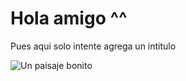 # Hola amigo ^^

Pues aqui solo intente agrega un intitulo

![Un paisaje bonito](https://i.pinimg.com/originals/0a/bb/de/0abbde16352bded559a01f9b8048527f.png)
